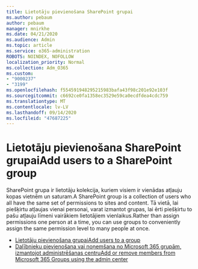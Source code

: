 ```yaml
---
title: Lietotāju pievienošana SharePoint grupai
ms.author: pebaum
author: pebaum
manager: mnirkhe
ms.date: 04/21/2020
ms.audience: Admin
ms.topic: article
ms.service: o365-administration
ROBOTS: NOINDEX, NOFOLLOW
localization_priority: Normal
ms.collection: Adm_O365
ms.custom:
- "9000237"
- "3199"
ms.openlocfilehash: f554591948295215983bafa43f98c201e92e103f
ms.sourcegitcommit: c6692ce0fa1358ec3529e59ca0ecdfdea4cdc759
ms.translationtype: MT
ms.contentlocale: lv-LV
ms.lasthandoff: 09/14/2020
ms.locfileid: "47687225"
---
```

# <a name="add-users-to-a-sharepoint-group"></a><span data-ttu-id="86940-102">Lietotāju pievienošana SharePoint grupai</span><span class="sxs-lookup"><span data-stu-id="86940-102">Add users to a SharePoint group</span></span>

<span data-ttu-id="86940-103">SharePoint grupa ir lietotāju kolekcija, kuriem visiem ir vienādas atļauju kopas vietnēm un saturam.</span><span class="sxs-lookup"><span data-stu-id="86940-103">A SharePoint group is a collection of users who all have the same set of permissions to sites and content.</span></span> <span data-ttu-id="86940-104">Tā vietā, lai piešķirtu atļaujas vienai personai, varat izmantot grupas, lai ērti piešķirtu to pašu atļauju līmeni vairākiem lietotājiem vienlaikus.</span><span class="sxs-lookup"><span data-stu-id="86940-104">Rather than assign permissions one person at a time, you can use groups to conveniently assign the same permission level to many people at once.</span></span>

- [<span data-ttu-id="86940-105">Lietotāju pievienošana grupai</span><span class="sxs-lookup"><span data-stu-id="86940-105">Add users to a group</span></span>](https://docs.microsoft.com/sharepoint/customize-sharepoint-site-permissions#add-users-to-a-group)
- [<span data-ttu-id="86940-106">Dalībnieku pievienošana vai noņemšana no Microsoft 365 grupām, izmantojot administrēšanas centru</span><span class="sxs-lookup"><span data-stu-id="86940-106">Add or remove members from Microsoft 365 Groups using the admin center</span></span>](https://docs.microsoft.com/microsoft-365/admin/create-groups/add-or-remove-members-from-groups)
